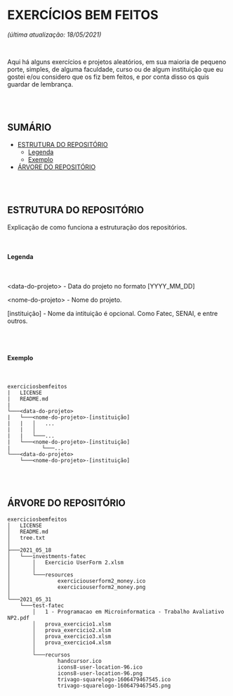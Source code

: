 # EXERCÍCIOS BEM FEITOS
*(última atualização: 18/05/2021)*

<br>

Aqui há alguns exercícios e projetos aleatórios, em sua maioria de pequeno porte, simples, de alguma faculdade, curso ou de algum instituição que eu gostei e/ou considero que os fiz bem feitos, e por conta disso os quis guardar de lembrança.

<br>
<br>

## SUMÁRIO
    
- [ESTRUTURA DO REPOSITÓRIO](#estrutura-do-repositório)
    - [Legenda](#legenda)
    - [Exemplo](#exemplo)
- [ÁRVORE DO REPOSITÓRIO](#árvore-do-repositório)

<br>
<br>

## ESTRUTURA DO REPOSITÓRIO
Explicação de como funciona a estruturação dos repositórios.

<br>

#### Legenda

<br>

\<data-do-projeto\> - Data do projeto no formato \[YYYY_MM_DD\]

\<nome-do-projeto\> - Nome do projeto.

\[instituição\] - Nome da intituição é opcional. Como Fatec, SENAI, e entre outros.

<br>
<br>

#### Exemplo

<br>

```        
exerciciosbemfeitos
|   LICENSE
|   README.md
|
└───<data-do-projeto>
|   └───<nome-do-projeto>-[instituição]
|   |   │   ...
|   |   │
|   |   └───...
|   └───<nome-do-projeto>-[instituição]
|          └───...
└───<data-do-projeto>
    └───<nome-do-projeto>-[instituição]
```

<br>
<br>

## ÁRVORE DO REPOSITÓRIO

```
exerciciosbemfeitos
│   LICENSE
│   README.md
│   tree.txt
│
├───2021_05_18
│   └───investments-fatec
│       │   Exercicio UserForm 2.xlsm
│       │
│       └───resources
│               exerciciouserform2_money.ico
│               exerciciouserform2_money.png
│
└───2021_05_31
    └───test-fatec
        │   1 - Programacao em Microinformatica - Trabalho Avaliativo NP2.pdf
        │   prova_exercicio1.xlsm
        │   prova_exercicio2.xlsm
        │   prova_exercicio3.xlsm
        │   prova_exercicio4.xlsm
        │
        └───recursos
                handcursor.ico
                icons8-user-location-96.ico
                icons8-user-location-96.png
                trivago-squarelogo-1606479467545.ico
                trivago-squarelogo-1606479467545.png
```

